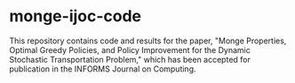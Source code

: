 # monge-ijoc-code
This repository contains code and results for the paper, "Monge Properties, Optimal Greedy Policies, and Policy Improvement for the Dynamic Stochastic Transportation Problem," which has been accepted for publication in the INFORMS Journal on Computing.

